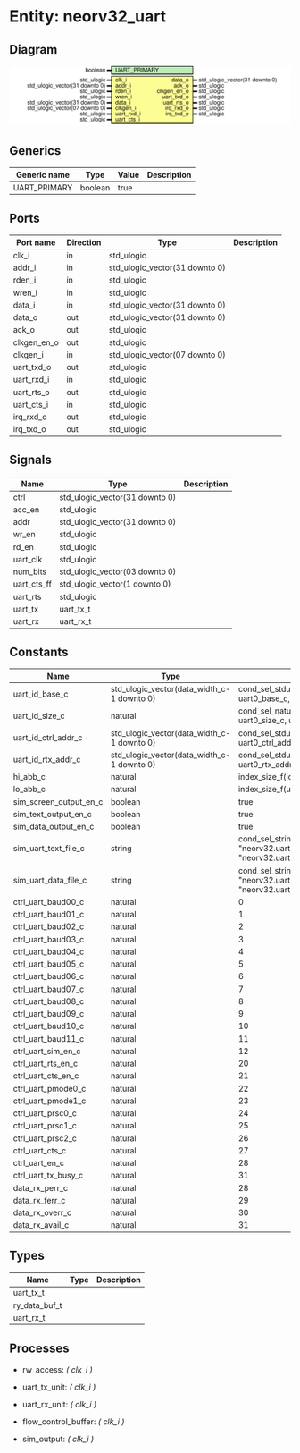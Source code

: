 # Entity: neorv32_uart
## Diagram
![Diagram](neorv32_uart.svg "Diagram")
## Generics
| Generic name | Type    | Value | Description |
| ------------ | ------- | ----- | ----------- |
| UART_PRIMARY | boolean | true  |             |
## Ports
| Port name   | Direction | Type                           | Description |
| ----------- | --------- | ------------------------------ | ----------- |
| clk_i       | in        | std_ulogic                     |             |
| addr_i      | in        | std_ulogic_vector(31 downto 0) |             |
| rden_i      | in        | std_ulogic                     |             |
| wren_i      | in        | std_ulogic                     |             |
| data_i      | in        | std_ulogic_vector(31 downto 0) |             |
| data_o      | out       | std_ulogic_vector(31 downto 0) |             |
| ack_o       | out       | std_ulogic                     |             |
| clkgen_en_o | out       | std_ulogic                     |             |
| clkgen_i    | in        | std_ulogic_vector(07 downto 0) |             |
| uart_txd_o  | out       | std_ulogic                     |             |
| uart_rxd_i  | in        | std_ulogic                     |             |
| uart_rts_o  | out       | std_ulogic                     |             |
| uart_cts_i  | in        | std_ulogic                     |             |
| irq_rxd_o   | out       | std_ulogic                     |             |
| irq_txd_o   | out       | std_ulogic                     |             |
## Signals
| Name        | Type                           | Description |
| ----------- | ------------------------------ | ----------- |
| ctrl        | std_ulogic_vector(31 downto 0) |             |
| acc_en      | std_ulogic                     |             |
| addr        | std_ulogic_vector(31 downto 0) |             |
| wr_en       | std_ulogic                     |             |
| rd_en       | std_ulogic                     |             |
| uart_clk    | std_ulogic                     |             |
| num_bits    | std_ulogic_vector(03 downto 0) |             |
| uart_cts_ff | std_ulogic_vector(1 downto 0)  |             |
| uart_rts    | std_ulogic                     |             |
| uart_tx     | uart_tx_t                      |             |
| uart_rx     | uart_rx_t                      |             |
## Constants
| Name                   | Type                                       | Value                                                                                                  | Description |
| ---------------------- | ------------------------------------------ | ------------------------------------------------------------------------------------------------------ | ----------- |
| uart_id_base_c         | std_ulogic_vector(data_width_c-1 downto 0) |  cond_sel_stdulogicvector_f(UART_PRIMARY, uart0_base_c,      uart1_base_c)                             |             |
| uart_id_size_c         | natural                                    |  cond_sel_natural_f(        UART_PRIMARY, uart0_size_c,      uart1_size_c)                             |             |
| uart_id_ctrl_addr_c    | std_ulogic_vector(data_width_c-1 downto 0) |  cond_sel_stdulogicvector_f(UART_PRIMARY, uart0_ctrl_addr_c, uart1_ctrl_addr_c)                        |             |
| uart_id_rtx_addr_c     | std_ulogic_vector(data_width_c-1 downto 0) |  cond_sel_stdulogicvector_f(UART_PRIMARY, uart0_rtx_addr_c,  uart1_rtx_addr_c)                         |             |
| hi_abb_c               | natural                                    |  index_size_f(io_size_c)-1                                                                             |             |
| lo_abb_c               | natural                                    |  index_size_f(uart_id_size_c)                                                                          |             |
| sim_screen_output_en_c | boolean                                    |  true                                                                                                  |             |
| sim_text_output_en_c   | boolean                                    |  true                                                                                                  |             |
| sim_data_output_en_c   | boolean                                    |  true                                                                                                  |             |
| sim_uart_text_file_c   | string                                     |  cond_sel_string_f(UART_PRIMARY, "neorv32.uart0.sim_mode.text.out", "neorv32.uart1.sim_mode.text.out") |             |
| sim_uart_data_file_c   | string                                     |  cond_sel_string_f(UART_PRIMARY, "neorv32.uart0.sim_mode.data.out", "neorv32.uart1.sim_mode.data.out") |             |
| ctrl_uart_baud00_c     | natural                                    |   0                                                                                                    |             |
| ctrl_uart_baud01_c     | natural                                    |   1                                                                                                    |             |
| ctrl_uart_baud02_c     | natural                                    |   2                                                                                                    |             |
| ctrl_uart_baud03_c     | natural                                    |   3                                                                                                    |             |
| ctrl_uart_baud04_c     | natural                                    |   4                                                                                                    |             |
| ctrl_uart_baud05_c     | natural                                    |   5                                                                                                    |             |
| ctrl_uart_baud06_c     | natural                                    |   6                                                                                                    |             |
| ctrl_uart_baud07_c     | natural                                    |   7                                                                                                    |             |
| ctrl_uart_baud08_c     | natural                                    |   8                                                                                                    |             |
| ctrl_uart_baud09_c     | natural                                    |   9                                                                                                    |             |
| ctrl_uart_baud10_c     | natural                                    |  10                                                                                                    |             |
| ctrl_uart_baud11_c     | natural                                    |  11                                                                                                    |             |
| ctrl_uart_sim_en_c     | natural                                    |  12                                                                                                    |             |
| ctrl_uart_rts_en_c     | natural                                    |  20                                                                                                    |             |
| ctrl_uart_cts_en_c     | natural                                    |  21                                                                                                    |             |
| ctrl_uart_pmode0_c     | natural                                    |  22                                                                                                    |             |
| ctrl_uart_pmode1_c     | natural                                    |  23                                                                                                    |             |
| ctrl_uart_prsc0_c      | natural                                    |  24                                                                                                    |             |
| ctrl_uart_prsc1_c      | natural                                    |  25                                                                                                    |             |
| ctrl_uart_prsc2_c      | natural                                    |  26                                                                                                    |             |
| ctrl_uart_cts_c        | natural                                    |  27                                                                                                    |             |
| ctrl_uart_en_c         | natural                                    |  28                                                                                                    |             |
| ctrl_uart_tx_busy_c    | natural                                    |  31                                                                                                    |             |
| data_rx_perr_c         | natural                                    |  28                                                                                                    |             |
| data_rx_ferr_c         | natural                                    |  29                                                                                                    |             |
| data_rx_overr_c        | natural                                    |  30                                                                                                    |             |
| data_rx_avail_c        | natural                                    |  31                                                                                                    |             |
## Types
| Name          | Type | Description |
| ------------- | ---- | ----------- |
| uart_tx_t     |      |             |
| ry_data_buf_t |      |             |
| uart_rx_t     |      |             |
## Processes
- rw_access: _( clk_i )_

- uart_tx_unit: _( clk_i )_

- uart_rx_unit: _( clk_i )_

- flow_control_buffer: _( clk_i )_

- sim_output: _( clk_i )_

